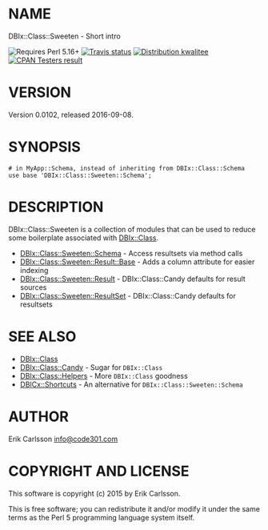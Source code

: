 # NAME

DBIx::Class::Sweeten - Short intro

<div>
    <p>
    <img src="https://img.shields.io/badge/perl-5.16+-blue.svg" alt="Requires Perl 5.16+" />
    <a href="https://travis-ci.org//"><img src="https://api.travis-ci.org//.svg?branch=master" alt="Travis status" /></a>
    <a href="http://cpants.cpanauthors.org/release/CSSON/DBIx-Class-Sweeten-0.0102"><img src="http://badgedepot.code301.com/badge/kwalitee/CSSON/DBIx-Class-Sweeten/0.0102" alt="Distribution kwalitee" /></a>
    <a href="http://matrix.cpantesters.org/?dist=DBIx-Class-Sweeten%200.0102"><img src="http://badgedepot.code301.com/badge/cpantesters/DBIx-Class-Sweeten/0.0102" alt="CPAN Testers result" /></a>
    </p>
</div>

# VERSION

Version 0.0102, released 2016-09-08.

# SYNOPSIS

    # in MyApp::Schema, instead of inheriting from DBIx::Class::Schema
    use base 'DBIx::Class::Sweeten::Schema';

# DESCRIPTION

DBIx::Class::Sweeten is a collection of modules that can be used to reduce some boilerplate associated with [DBIx::Class](https://metacpan.org/pod/DBIx::Class).

- [DBIx::Class::Sweeten::Schema](https://metacpan.org/pod/DBIx::Class::Sweeten::Schema) - Access resultsets via method calls
- [DBIx::Class::Sweeten::Result::Base](https://metacpan.org/pod/DBIx::Class::Sweeten::Result::Base) - Adds a column attribute for easier indexing
- [DBIx::Class::Sweeten::Result](https://metacpan.org/pod/DBIx::Class::Sweeten::Result) - DBIx::Class::Candy defaults for result sources
- [DBIx::Class::Sweeten::ResultSet](https://metacpan.org/pod/DBIx::Class::Sweeten::ResultSet) - DBIx::Class::Candy defaults for resultsets

# SEE ALSO

- [DBIx::Class](https://metacpan.org/pod/DBIx::Class)
- [DBIx::Class::Candy](https://metacpan.org/pod/DBIx::Class::Candy) - Sugar for `DBIx::Class`
- [DBIx::Class::Helpers](https://metacpan.org/pod/DBIx::Class::Helpers) - More `DBIx::Class` goodness
- [DBICx::Shortcuts](https://metacpan.org/pod/DBICx::Shortcuts) - An alternative for `DBIx::Class::Sweeten::Schema`

# AUTHOR

Erik Carlsson <info@code301.com>

# COPYRIGHT AND LICENSE

This software is copyright (c) 2015 by Erik Carlsson.

This is free software; you can redistribute it and/or modify it under
the same terms as the Perl 5 programming language system itself.
